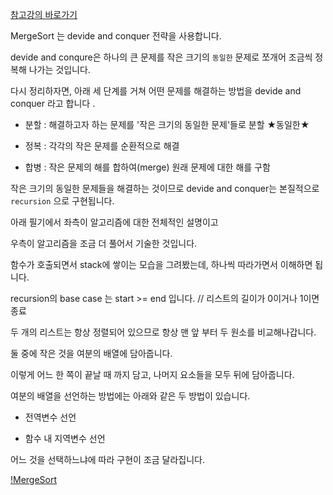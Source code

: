 [참고강의 바로가기](https://www.youtube.com/watch?v=2YvFRAC8UTM&list=PL52K_8WQO5oUuH06MLOrah4h05TZ4n38l&index=10
)

MergeSort 는 devide and conquer 전략을 사용합니다. 

devide and conqure은 하나의 큰 문제를 작은 크기의 `동일한` 문제로 쪼개어 조금씩 정복해 나가는 것입니다. 

다시 정리하자면, 아래 세 단계를 거쳐 어떤 문제를 해결하는 방법을 devide and conquer 라고 합니다 .

- 분할 : 해결하고자 하는 문제를 '작은 크기의 동일한 문제'들로 분할 ★동일한★ 

- 정복 : 각각의 작은 문제를 순환적으로 해결 

- 합병 : 작은 문제의 해를 합하여(merge) 원래 문제에 대한 해를 구함

작은 크기의 동일한 문제들을 해결하는 것이므로 devide and conquer는 본질적으로 `recursion` 으로 구현됩니다. 

아래 필기에서 좌측이 알고리즘에 대한 전체적인 설명이고 

우측이 알고리즘을 조금 더 풀어서 기술한 것입니다. 

함수가 호출되면서 stack에 쌓이는 모습을 그려봤는데, 하나씩 따라가면서 이해하면 됩니다.

recursion의 base case 는 start >= end 입니다. // 리스트의 길이가 0이거나 1이면 종료

두 개의 리스트는 항상 정렬되어 있으므로 항상 맨 앞 부터 두 원소를 비교해나갑니다. 

둘 중에 작은 것을 여분의 배열에 담아줍니다. 

이렇게 어느 한 쪽이 끝날 때 까지 담고, 나머지 요소들을 모두 뒤에 담아줍니다. 

여분의 배열을 선언하는 방법에는 아래와 같은 두 방법이 있습니다. 

- 전역변수 선언 

- 함수 내 지역변수 선언 

어느 것을 선택하느냐에 따라 구현이 조금 달라집니다. 

[!MergeSort](https://raw.githubusercontent.com/hobbang2/Algorithm/master/%5B%EA%B6%8C%EC%98%A4%ED%9D%A0%5D%EC%95%8C%EA%B3%A0%EB%A6%AC%EC%A6%98%EA%B0%95%EC%9D%98/%EC%A0%95%EB%A0%AC%EC%95%8C%EA%B3%A0%EB%A6%AC%EC%A6%98/notes/mergeSort.jpg)
